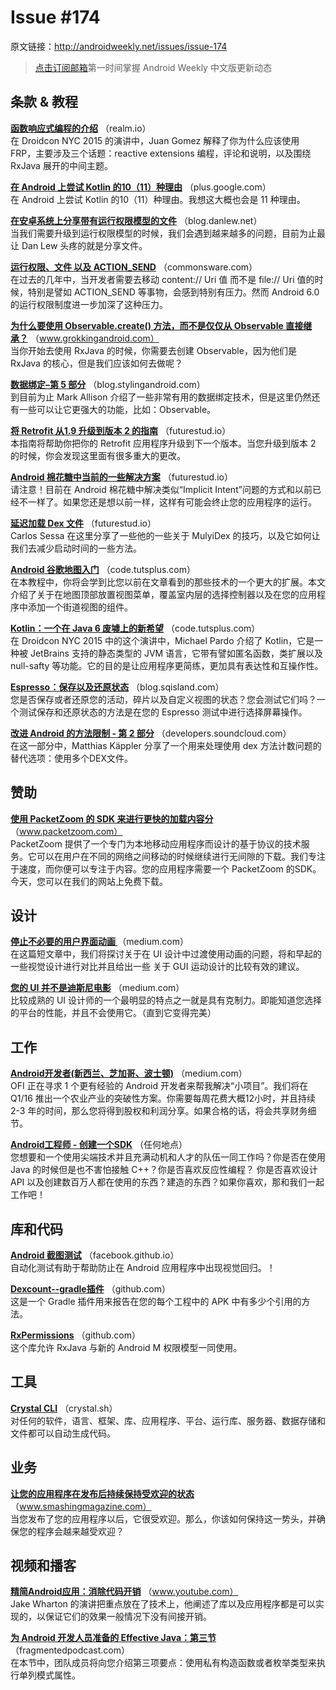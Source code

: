 # Issue #174

>
原文链接：<http://androidweekly.net/issues/issue-174>

> [点击订阅邮箱](http://tinyletter.com/androidweeklycn)第一时间掌握 Android Weekly 中文版更新动态

## 条款 & 教程

**[函数响应式编程的介绍](https://realm.io/news/droidcon-gomez-functional-reactive-programming/)**
（realm.io）  
在 Droidcon NYC 2015 的演讲中，Juan Gomez  解释了你为什么应该使用 FRP，主要涉及三个话题：reactive extensions 编程，评论和说明，以及围绕 RxJava 展开的中间主题。

**[在 Android 上尝试 Kotlin 的10（11）种理由](https://plus.google.com/+OmarMiatello/posts/jBCuqFJ8gnx)**
（plus.google.com）  
在 Android 上尝试 Kotlin 的10（11）种理由。我想这大概也会是 11 种理由。

**[在安卓系统上分享带有运行权限模型的文件](http://blog.danlew.net/2015/10/07/sharing-files-on-android-in-a-world-with-runtime-permissions/)**
（blog.danlew.net）  
当我们需要升级到运行权限模型的时候，我们会遇到越来越多的问题，目前为止最让 Dan Lew 头疼的就是分享文件。

**[运行权限、文件 以及 ACTION_SEND](https://commonsware.com/blog/2015/10/07/runtime-permissions-files-action-send.html)**
（commonsware.com）  
在过去的几年中，当开发者需要去移动 content:// Uri 值  而不是 file:// Uri 值的时候，特别是譬如 ACTION_SEND 等事物，会感到特别有压力。然而 Android 6.0 的运行权限制度进一步加深了这种压力。

**[为什么要使用 Observable.create()  方法，而不是仅仅从 Observable 直接继承？](http://www.grokkingandroid.com/why-use-observable-create-and-not-just-inherit-from-observable/)**
（www.grokkingandroid.com）  
当你开始去使用 RxJava 的时候，你需要去创建 Observable，因为他们是 RxJava 的核心，但是我们应该如何去做呢？

**[数据绑定–第 5 部分](https://blog.stylingandroid.com/data-binding-part-5/)**
（blog.stylingandroid.com）  
到目前为止 Mark Allison 介绍了一些非常有用的数据绑定技术，但是这里仍然还有一些可以让它更强大的功能，比如：Observable。

**[将 Retrofit 从1.9 升级到版本 2 的指南](https://futurestud.io/blog/retrofit-2-upgrade-guide-from-1-9/)**
（futurestud.io）  
本指南将帮助你把你的 Retrofit 应用程序升级到下一个版本。当您升级到版本 2 的时候，你会发现这里面有很多重大的更改。

**[Android 棉花糖中当前的一些解决方案](https://futurestud.io/blog/retrofit-2-upgrade-guide-from-1-9/)**
（futurestud.io）  
请注意！目前在 Android 棉花糖中解决类似“Implicit Intent”问题的方式和以前已经不一样了。如果您还是想以前一样，这样有可能会终止您的应用程序的运行。

**[延迟加载 Dex 文件](https://medium.com/@Macarse/lazy-loading-dex-files-d41f6f37df0e)**
（futurestud.io）  
Carlos Sessa 在这里分享了一些他的一些关于 MulyiDex 的技巧，以及它如何让我们去减少启动时间的一些方法。

**[Android 谷歌地图入门](http://code.tutsplus.com/tutorials/getting-started-with-google-maps-for-android-intermediate--cms-24739)**
（code.tutsplus.com）  
在本教程中，你将会学到比您以前在文章看到的那些技术的一个更大的扩展。本文介绍了关于在地图顶部放置视图菜单，覆盖室内层的选择控制器以及在您的应用程序中添加一个街道视图的组件。

**[Kotlin：一个在 Java 6 废墟上的新希望](http://code.tutsplus.com/tutorials/getting-started-with-google-maps-for-android-intermediate--cms-24739)**
（code.tutsplus.com）  
在 Droidcon NYC 2015 中的这个演讲中，Michael Pardo 介绍了 Kotlin，它是一种被 JetBrains 支持的静态类型的 JVM 语言，它带有譬如匿名函数，类扩展以及 null-safty 等功能。它的目的是让应用程序更简练，更加具有表达性和互操作性。

**[Espresso：保存以及还原状态](http://blog.sqisland.com/2015/10/espresso-save-and-restore-state.html)**
（blog.sqisland.com）  
您是否保存或者还原您的活动，碎片以及自定义视图的状态？您会测试它们吗？一个测试保存和还原状态的方法是在您的 Espresso 测试中进行选择屏幕操作。

**[改进 Android 的方法限制 - 第 2 部分](https://developers.soundcloud.com/blog/congratulations-you-have-a-lot-of-code-remedying-androids-method-limit-part-2)**
（developers.soundcloud.com）  
在这一部分中，Matthias Käppler  分享了一个用来处理使用 dex 方法计数问题的替代选项：使用多个DEX文件。

## 赞助

**[使用 PacketZoom 的 SDK 来进行更快的加载内容分](https://www.packetzoom.com/?ref=androidweekly)**
（www.packetzoom.com）  
PacketZoom 提供了一个专门为本地移动应用程序而设计的基于协议的技术服务。它可以在用户在不同的网络之间移动的时候继续进行无间隙的下载。我们专注于速度，而你便可以专注于内容。您的应用程序需要一个 PacketZoom 的SDK。今天，您可以在我们的网站上免费下载。

## 设计

**[停止不必要的用户界面动画 ](https://medium.com/@sophie_paxtonUX/stop-gratuitous-ui-animation-9ece9aa9eb97)**
（medium.com）  
在这篇短文章中，我们将探讨关于在 UI 设计中过渡使用动画的问题，将和早起的一些视觉设计进行对比并且给出一些 关于 GUI 运动设计的比较有效的建议。

**[您的 UI 并不是迪斯尼电影](https://medium.com/@sophie_paxtonUX/your-ui-isn-t-a-disney-movie-703f7fbd24d2)**
（medium.com）  
比较成熟的 UI 设计师的一个最明显的特点之一就是具有克制力。即能知道您选择的平台的性能，并且不会使用它。（直到它变得完美）

## 工作

**[Android开发者(新西兰、芝加哥、波士顿)](http://www.onfarminnovations.com/)**
（medium.com）  
OFI 正在寻求 1 个更有经验的 Android 开发者来帮我解决“小项目”。我们将在Q1/16 推出一个农业产业的突破性方案。你需要每周花费大概12小时，并且持续 2-3 年的时间，那么您将得到股权和利润分享。如果合格的话，将会共享财务细节。

**[Android工程师 - 创建一个SDK](https://pspdfkit.com/jobs/#android)**
（任何地点）  
您想要和一个使用尖端技术并且充满动机和人才的队伍一同工作吗？你是否在使用 Java 的时候但是也不害怕接触 C++？你是否喜欢反应性编程？ 你是否喜欢设计 API 以及创建数百万人都在使用的东西？建造的东西？如果你喜欢，那和我们一起工作吧！

## 库和代码

**[Android 截图测试](http://facebook.github.io/screenshot-tests-for-android/)**
（facebook.github.io）  
自动化测试有助于帮助防止在 Android 应用程序中出现视觉回归。！

**[Dexcount--gradle插件](https://github.com/KeepSafe/dexcount-gradle-plugin)**
（github.com）  
这是一个 Gradle 插件用来报告在您的每个工程中的 APK 中有多少个引用的方法。

**[RxPermissions](https://github.com/tbruyelle/RxPermissions)**
（github.com）  
这个库允许 RxJava 与新的 Android M 权限模型一同使用。

## 工具

**[Crystal CLI](https://crystal.sh/products/cli)**
（crystal.sh）  
对任何的软件，语言、框架、库、应用程序、平台、运行库、服务器、数据存储和文件都可以自动生成代码。

## 业务

**[让您的应用程序在发布后持续保持受欢迎的状态](http://www.smashingmagazine.com/2015/10/keep-your-android-app-popular-after-launch/)**
（www.smashingmagazine.com）  
当您发布了您的应用程序以后，它很受欢迎。那么，你该如何保持这一势头，并确保您的程序会越来越受欢迎？

## 视频和播客

**[精简Android应用：消除代码开销](https://www.youtube.com/watch?v=b6zKBZcg5fk&feature=youtu.be)**
（www.youtube.com）  
Jake Wharton 的演讲把重点放在了技术上，他阐述了库以及应用程序都是可以实现的，以保证它们的效果一般情况下没有间接开销。

**[为 Android 开发人员准备的 Effective Java：第三节](http://fragmentedpodcast.com/episodes/18/)**
（fragmentedpodcast.com）  
在本节中，团队成员将向您介绍第三项要点：使用私有构造函数或者枚举类型来执行单列模式属性。
